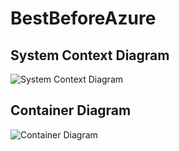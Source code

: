 # BestBeforeAzure

## System Context Diagram

![System Context Diagram](http://www.plantuml.com/plantuml/proxy?cache=no&src=https://raw.githubusercontent.com/jacobduijzer/BestBeforeAzure/main/documentation/systemcontext.pu)

## Container Diagram

![Container Diagram](http://www.plantuml.com/plantuml/proxy?cache=no&src=https://raw.githubusercontent.com/jacobduijzer/BestBeforeAzure/main/documentation/containerdiagram.pu)

